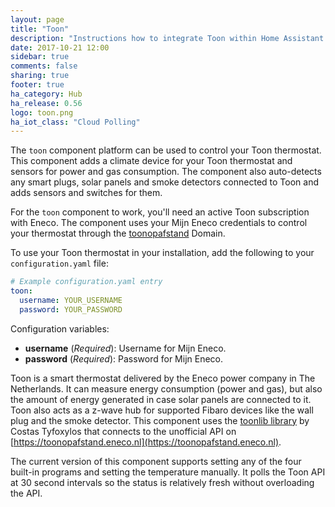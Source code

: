 ```yaml
---
layout: page
title: "Toon"
description: "Instructions how to integrate Toon within Home Assistant."
date: 2017-10-21 12:00
sidebar: true
comments: false
sharing: true
footer: true
ha_category: Hub
ha_release: 0.56
logo: toon.png
ha_iot_class: "Cloud Polling"
---
```


The `toon` component platform can be used to control your Toon thermostat. This component adds a climate device for your Toon thermostat and sensors for power and gas consumption. The component also auto-detects any smart plugs, solar panels and smoke detectors connected to Toon and adds sensors and switches for them.

For the `toon` component to work, you'll need an active Toon subscription with Eneco. The component uses your Mijn Eneco credentials to control your thermostat through the [toonopafstand](https://toonopafstand.eneco.nl) Domain.

To use your Toon thermostat in your installation, add the following to your `configuration.yaml` file:

```yaml
# Example configuration.yaml entry
toon:
  username: YOUR_USERNAME
  password: YOUR_PASSWORD
```

Configuration variables:

- **username** (*Required*): Username for Mijn Eneco.
- **password** (*Required*): Password for Mijn Eneco.

Toon is a smart thermostat delivered by the Eneco power company in The Netherlands. It can measure energy consumption (power and gas), but also the amount of energy generated in case solar panels are connected to it. Toon also acts as a z-wave hub for supported Fibaro devices like the wall plug and the smoke detector. This component uses the [toonlib library](https://github.com/costastf/toonlib) by Costas Tyfoxylos that connects to the unofficial API on [https://toonopafstand.eneco.nl](https://toonopafstand.eneco.nl).

The current version of this component supports setting any of the four built-in programs and setting the temperature manually. It polls the Toon API at 30 second intervals so the status is relatively fresh without overloading the API.

